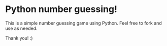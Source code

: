# Python number guessing!

This is a simple number guessing game using Python. 
Feel free to fork and use as needed.

Thank you! :)
